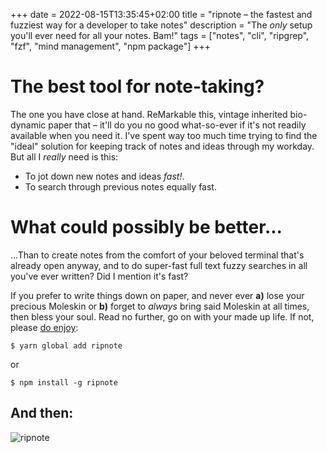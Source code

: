 +++
date = 2022-08-15T13:35:45+02:00
title = "ripnote – the fastest and fuzziest way for a developer to take notes"
description = "The _only_ setup you'll ever need for all your notes. Bam!"
tags = ["notes", "cli", "ripgrep", "fzf", "mind management", "npm package"]
+++

# The best tool for note-taking?

The one you have close at hand. ReMarkable this, vintage inherited bio-dynamic paper that – it'll do you no good what-so-ever if it's not readily available when you need it. I've spent way too much time trying to find the "ideal" solution for keeping track of notes and ideas through my workday. But all I _really_ need is this:

- To jot down new notes and ideas _fast!_.
- To search through previous notes equally fast.

# What could possibly be better...

...Than to create notes from the comfort of your beloved terminal that's already open anyway, and to do super-fast full text fuzzy searches in all you've ever written? Did I mention it's fast?

If you prefer to write things down on paper, and never ever **a)** lose your precious Moleskin or **b)** forget to _always_ bring said Moleskin at all times, then bless your soul. Read no further, go on with your made up life. If not, please [do enjoy](https://github.com/cekrem/ripnote):

```
$ yarn global add ripnote
```

or

```
$ npm install -g ripnote
```

And then:
---
![ripnote](https://github.com/cekrem/ripnote/raw/main/screenshot.gif)


